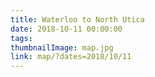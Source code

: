 ```yaml
---
title: Waterloo to North Utica
date: 2018-10-11 00:00:00
tags:
thumbnailImage: map.jpg
link: map/?dates=2018/10/11
---
```

<!-- excerpt -->
